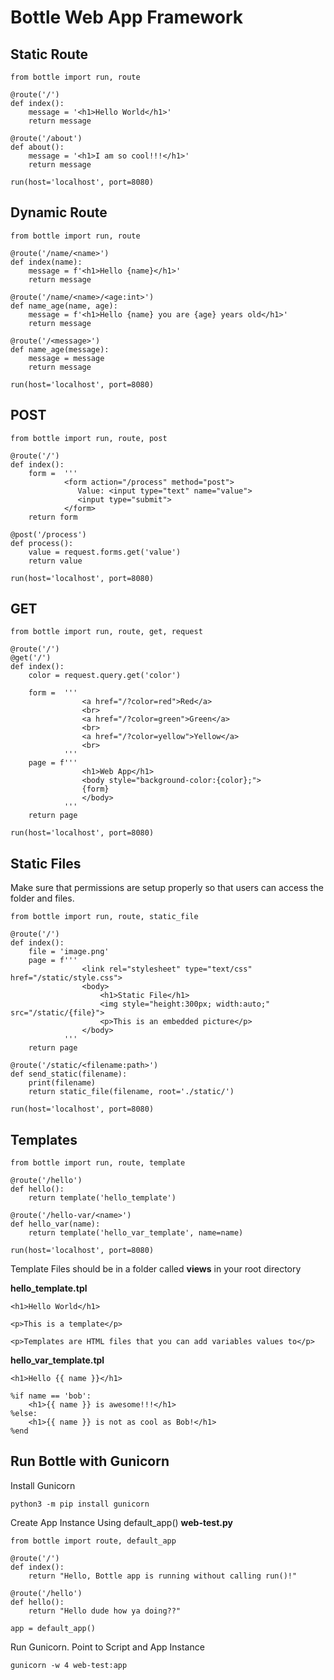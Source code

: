 # Bottle Web App Framework

## Static Route

```
from bottle import run, route

@route('/')
def index():
    message = '<h1>Hello World</h1>'
    return message

@route('/about')
def about():
    message = '<h1>I am so cool!!!</h1>'
    return message

run(host='localhost', port=8080)
```

## Dynamic Route

```
from bottle import run, route

@route('/name/<name>')
def index(name):
    message = f'<h1>Hello {name}</h1>'
    return message

@route('/name/<name>/<age:int>')
def name_age(name, age):
    message = f'<h1>Hello {name} you are {age} years old</h1>'
    return message

@route('/<message>')
def name_age(message):
    message = message
    return message

run(host='localhost', port=8080)
```

## POST
```
from bottle import run, route, post

@route('/')
def index():
    form =  '''
            <form action="/process" method="post">
               Value: <input type="text" name="value">
               <input type="submit">
            </form>
    return form

@post('/process')
def process():
    value = request.forms.get('value')
    return value

run(host='localhost', port=8080)
```

## GET

```
from bottle import run, route, get, request

@route('/')
@get('/')
def index():
    color = request.query.get('color')

    form =  '''
                <a href="/?color=red">Red</a>
                <br>
                <a href="/?color=green">Green</a>
                <br>
                <a href="/?color=yellow">Yellow</a>
                <br>
            '''
    page = f'''
                <h1>Web App</h1>
                <body style="background-color:{color};">
                {form}
                </body>
            '''
    return page

run(host='localhost', port=8080)
```

## Static Files

Make sure that permissions are setup properly so that users can access the folder and files. 

```
from bottle import run, route, static_file

@route('/')
def index():
    file = 'image.png'
    page = f'''
                <link rel="stylesheet" type="text/css" href="/static/style.css">
                <body>
                    <h1>Static File</h1>
                    <img style="height:300px; width:auto;" src="/static/{file}">
                    <p>This is an embedded picture</p>
                </body>
            '''
    return page

@route('/static/<filename:path>')
def send_static(filename):
    print(filename)
    return static_file(filename, root='./static/')

run(host='localhost', port=8080)
```


## Templates

```
from bottle import run, route, template

@route('/hello')
def hello():
    return template('hello_template')

@route('/hello-var/<name>')
def hello_var(name):
    return template('hello_var_template', name=name)

run(host='localhost', port=8080)
```

Template Files should be in a folder called **views** in your root directory

**hello_template.tpl**
```
<h1>Hello World</h1>

<p>This is a template</p>

<p>Templates are HTML files that you can add variables values to</p>
```

**hello_var_template.tpl**
```
<h1>Hello {{ name }}</h1>

%if name == 'bob':
    <h1>{{ name }} is awesome!!!</h1>
%else:
    <h1>{{ name }} is not as cool as Bob!</h1>
%end
```

## Run Bottle with Gunicorn

Install Gunicorn
```
python3 -m pip install gunicorn
```

Create App Instance Using default_app()
**web-test.py**
```
from bottle import route, default_app

@route('/')
def index():
    return "Hello, Bottle app is running without calling run()!"

@route('/hello')
def hello():
    return "Hello dude how ya doing??"

app = default_app()
```

Run Gunicorn. Point to Script and App Instance
```
gunicorn -w 4 web-test:app
```


